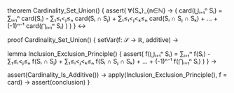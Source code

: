 theorem Cardinality_Set_Union() {
  assert(
    ∀{Sₙ}_{n∈ℕ} → (
      card(⋃ᵢ₌₁ⁿ Sᵢ) = 
      ∑ᵢ₌₁ⁿ card(Sᵢ) - 
      ∑₁≤ᵢ<ⱼ≤ₙ card(Sᵢ ∩ Sⱼ) +
      ∑₁≤ᵢ<ⱼ<ₖ≤ₙ card(Sᵢ ∩ Sⱼ ∩ Sₖ) +
      ... +
      (-1)ⁿ⁻¹ card(⋂ᵢ₌₁ⁿ Sᵢ)
    )
  )
} ↔

proof Cardinality_Set_Union() {
  setVar(f: 𝒮 → ℝ, additive) →
  
  lemma Inclusion_Exclusion_Principle() {
    assert(
      f(⋃ᵢ₌₁ⁿ Sᵢ) = 
      ∑ᵢ₌₁ⁿ f(Sᵢ) - 
      ∑₁≤ᵢ<ⱼ≤ₙ f(Sᵢ ∩ Sⱼ) +
      ∑₁≤ᵢ<ⱼ<ₖ≤ₙ f(Sᵢ ∩ Sⱼ ∩ Sₖ) +
      ... +
      (-1)ⁿ⁻¹ f(⋂ᵢ₌₁ⁿ Sᵢ)
    )
  } →
  
  assert(Cardinality_Is_Additive()) →
  apply(Inclusion_Exclusion_Principle(), f = card) →
  assert(conclusion)
}